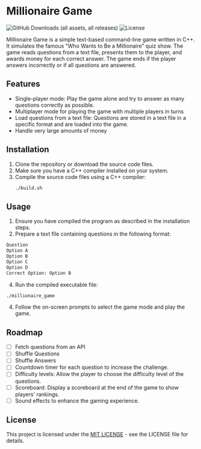 # Millionaire Game
![GitHub Downloads (all assets, all releases)](https://img.shields.io/github/downloads/drkNsubuga/millionaireGame/total) ![License](https://img.shields.io/github/license/drkNsubuga/millionaireGame)

Millionaire Game is a simple text-based command-line game written in C++. It simulates the famous "Who Wants to Be a Millionaire" quiz show. The game reads questions from a text file, presents them to the player, and awards money for each correct answer. The game ends if the player answers incorrectly or if all questions are answered.

## Features
- Single-player mode: Play the game alone and try to answer as many questions correctly as possible.
- Multiplayer mode for playing the game with multiple players in turns
- Load questions from a text file: Questions are stored in a text file in a specific format and are loaded into the game.
- Handle very large amounts of money

## Installation
1. Clone the repository or download the source code files.
2. Make sure you have a C++ compiler installed on your system.
3. Compile the source code files using a C++ compiler:
   ```bash
   ./build.sh
   ```

## Usage
1. Ensure you have compiled the program as described in the installation steps.
2. Prepare a text file containing questions in the following format:
```txt
Question
Option A
Option B
Option C
Option D
Correct Option: Option B
```

4. Run the compiled executable file:
```bash
./millionaire_game
```
4. Follow the on-screen prompts to select the game mode and play the game.

## Roadmap
- [ ] Fetch questions from an API
- [ ] Shuffle Questions
- [ ] Shuffle Answers
- [ ] Countdown timer for each question to increase the challenge.
- [ ] Difficulty levels: Allow the player to choose the difficulty level of the questions.
- [ ] Scoreboard: Display a scoreboard at the end of the game to show players' rankings.
- [ ] Sound effects to enhance the gaming experience.

## License
This project is licensed under the [MIT LICENSE](./LICENSE) - see the LICENSE file for details.
